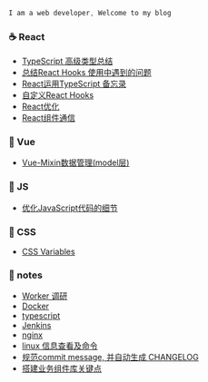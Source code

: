 ```js
I am a web developer, Welcome to my blog
```

### :coffee: React
*   [TypeScript 高级类型总结](https://github.com/peng-yin/note/issues/58)
*   [总结React Hooks 使用中遇到的问题](https://github.com/peng-yin/note/issues/55)
*   [React运用TypeScript 备忘录](https://github.com/peng-yin/note/issues/53)
*   [自定义React Hooks](https://github.com/peng-yin/note/issues/45)
*   [React优化](https://github.com/peng-yin/note/issues/49)
*   [React组件通信](https://github.com/peng-yin/note/issues/16)

### :custard: Vue
*   [Vue-Mixin数据管理(model层)](https://github.com/peng-yin/note/issues/54)

### :microscope: JS
*   [优化JavaScript代码的细节](https://github.com/peng-yin/note/issues/5)

### :art: CSS
*   [CSS Variables](https://github.com/peng-yin/note/issues/3)

### :jack_o_lantern: notes
*   [Worker 调研](https://github.com/peng-yin/note/issues/56)
*   [Docker](https://github.com/peng-yin/note/issues/47)
*   [typescript](https://github.com/peng-yin/note/issues/25)
*   [Jenkins](https://github.com/peng-yin/note/issues/21)
*   [nginx](https://github.com/peng-yin/note/issues/7)
*   [linux 信息查看及命令](https://github.com/peng-yin/note/issues/8)
*   [规范commit message, 并自动生成 CHANGELOG](https://github.com/peng-yin/note/issues/43)
*   [搭建业务组件库关键点](https://github.com/peng-yin/note/issues/59)
